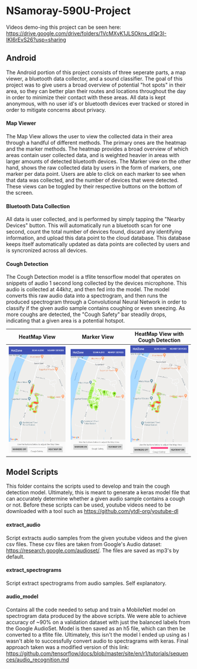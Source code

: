 # NSamoray-590U-Project

Videos demo-ing this project can be seen here: https://drive.google.com/drive/folders/1VcMXyK1JLSOkns_dIQr3I-IKI6rEvS26?usp=sharing

## Android

The Android portion of this project consists of three seperate parts, a map viewer, a bluetooth data collector, and a sound classifier. The goal of this project was to give users a broad overview of potential "hot spots" in their area, so they can better plan their routes and locations throughout the day in order to minimize their contact with these areas. All data is kept anonymous, with no user id's or bluetooth devices ever tracked or stored in order to mitigate concerns about privacy. 

#### Map Viewer
The Map View allows the user to view the collected data in their area through a handful of different methods. The primary ones are the heatmap and the marker methods. The heatmap provides a broad overview of which areas contain user collected data, and is weighted heavier in areas with larger amounts of detected bluetooth devices. The Marker view on the other hand, shows the raw collected data by users in the form of markers, one marker per data point. Users are able to click on each marker to see when that data was collected, and the number of devices that were detected. These views can be toggled by their respective buttons on the bottom of the screen.

#### Bluetooth Data Collection
All data is user collected, and is performed by simply tapping the "Nearby Devices" button. This will automatically run a bluetooth scan for one second, count the total number of devices found, discard any identifying information, and upload this data point to the cloud database. This database keeps itself automatically updated as data points are collected by users and is syncronized across all devices.

#### Cough Detection
The Cough Detection model is a tflite tensorflow model that operates on snippets of audio 1 second long collected by the devices microphone. This audio is collected at 44khz, and then fed into the model. The model converts this raw audio data into a spectrogram, and then runs the produced spectrogram through a Convolutional Neural Network in order to classify if the given audio sample contains coughing or even sneezing. As more coughs are detected, the "Cough Safety" bar steadily drops, indicating that a given area is a potential hotspot. 


HeatMap View               |  Marker View              | HeatMap View with Cough Detection
:-------------------------:|:-------------------------:|:-------------------------:
<img src="https://github.com/nicksam112/NSamoray-590U-Project/blob/master/Photos/1.png" width="250"> | <img src="https://github.com/nicksam112/NSamoray-590U-Project/blob/master/Photos/2.png" width="250"> | <img src="https://github.com/nicksam112/NSamoray-590U-Project/blob/master/Photos/3.png" width="250">


## Model Scripts
This folder contains the scripts used to develop and train the cough detection model. Ultimately, this is meant to generate a keras model file that can accurately determine whether a given audio sample contains a cough or not. Before these scripts can be used, youtube videos need to be downloaded with a tool such as https://github.com/ytdl-org/youtube-dl

#### extract_audio
Script extracts audio samples from the given youtube videos and the given csv files. These csv files are taken from Google's Audio dataset: https://research.google.com/audioset/. The files are saved as mp3's by default.

#### extract_spectrograms
Script extract spectrograms from audio samples. Self explanatory.

#### audio_model
Contains all the code needed to setup and train a MobileNet model on spectrogram data produced by the above scripts. We were able to achieve accuracy of ~90% on a validation dataset with just the balanced labels from the Google AudioSet. Model is then saved as an h5 file, which can then be converted to a tflite file. Ultimately, this isn't the model I ended up using as I wasn't able to successfully convert audio to spectragrams with keras. Final approach taken was a modified version of this link: https://github.com/tensorflow/docs/blob/master/site/en/r1/tutorials/sequences/audio_recognition.md
